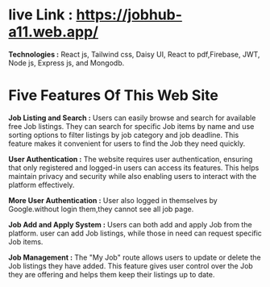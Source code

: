 # live Link : https://jobhub-a11.web.app/

**Technologies :** React js, Tailwind css, Daisy UI, React to pdf,Firebase, JWT, Node js, Express js, and Mongodb.

# Five Features Of This Web Site

**Job Listing and Search :** Users can easily browse and search for available free Job listings. They can search for specific Job items by name and use sorting options to filter listings by job category and job deadline. This feature makes it convenient for users to find the Job they need quickly.

**User Authentication :** The website requires user authentication, ensuring that only registered and logged-in users can access its features. This helps maintain privacy and security while also enabling users to interact with the platform effectively.

**More User Authentication :** User also logged in themselves by Google.without login them,they cannot see all job page.

**Job Add and Apply System :** Users can both add and apply Job from the platform. user can add Job listings, while those in need can request specific Job items.

**Job Management :** The "My Job" route allows users to update or delete the Job listings they have added. This feature gives user control over the Job they are offering and helps them keep their listings up to date.

